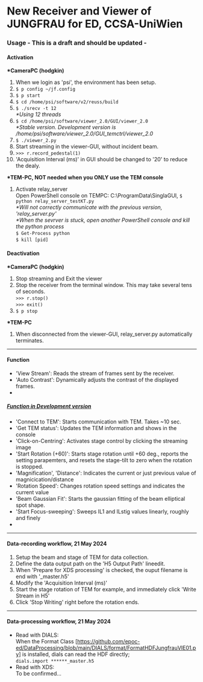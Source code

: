 # New Receiver and Viewer of JUNGFRAU for ED, CCSA-UniWien
### Usage - This is a draft and should be updated -

#### Activation
**\*CameraPC (hodgkin)**
1. When we login as 'psi', the environment has been setup.
1.  ```$ p config ~/jf.config```
1.  ```$ p start```
1.  ```$ cd /home/psi/software/v2/reuss/build```
1.  ```$ ./srecv -t 12``` \
    *\*Using 12 threads*
1.  ```$ cd /home/psi/software/viewer_2.0/GUI/viewer_2.0```\
    *\*Stable version. Development version is /home/psi/software/viewer_2.0/GUI_temctrl/viewer_2.0*
1.  ```$ ./viewer_2.py```
1. Start streaming in the viewer-GUI, without incident beam.
1.  ```>>> r.record_pedestal(1)```
1. 'Acquisition Interval (ms)' in GUI should be changed to '20' to reduce the dealy.

**\*TEM-PC, NOT needed when you ONLY use the TEM console**
1. Activate relay_server \
Open PowerShell console on TEMPC: C:\ProgramData\SinglaGUI,
```$ python relay_server_testKT.py```  
*\*Will not correctly communicate with the previous version, 'relay_server.py'*  
*\*When the sevrver is stuck, open another PowerShell console and kill the python process*  
```$ Get-Process python```  
```$ kill [pid]```  

#### Deactivation
**\*CameraPC (hodgkin)**
1. Stop streaming and Exit the viewer
1. Stop the receiver from the terminal window. This may take several tens of seconds.\
    ```>>> r.stop()``` \
    ```>>> exit()```
1. ```$ p stop```

**\*TEM-PC**
1. When disconnected from the viewer-GUI, relay_server.py automatically terminates.

***
#### Function
 - 'View Stream': Reads the stream of frames sent by the receiver.
 - 'Auto Contrast': Dynamically adjusts the contrast of the displayed frames.
 -
##### *[Function in Development version](screenshot/ver_12May2024.png)*

 - 'Connect to TEM': Starts communication with TEM. Takes ~10 sec.
 - 'Get TEM status': Updates the TEM information and shows in the console
 - 'Click-on-Centring': Activates stage control by clicking the streaming image
 - 'Start Rotation (+60)': Starts stage rotation until +60 deg., reports the setting parapemters, and resets the stage-tilt to zero when the rotation is stopped.
 - 'Magnification', 'Distance': Indicates the current or just previous value of magnicication/distance
 - 'Rotation Speed': Changes rotation speed settings and indicates the current value
 - 'Beam Gaussian Fit': Starts the gaussian fitting of the beam elliptical spot shape.
 - 'Start Focus-sweeping': Sweeps IL1 and ILstig values linearly, roughly and finely
 - 

***
#### Data-recording workflow, 21 May 2024
1. Setup the beam and stage of TEM for data collection.
1. Define the data output path on the 'H5 Output Path' lineedit.
1. When 'Prepare for XDS processing' is checked, the ouput filename is end with '_master.h5'
1. Modify the 'Acquisition Interval (ms)'
1. Start the stage rotation of TEM for example, and immediately click 'Write Stream in H5'
1. Click 'Stop Writing' right before the rotation ends.

***
#### Data-processing workflow, 21 May 2024
- Read with DIALS:\
    When the Format Class [https://github.com/epoc-ed/DataProcessing/blob/main/DIALS/format/FormatHDFJungfrauVIE01.py] is installed, dials can read the HDF directly;\
    ```dials.import ******_master.h5```
- Read with XDS:\
    To be confirmed...